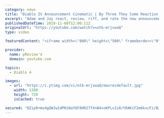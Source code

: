```yaml
---
category: news
title: "Diablo IV Announcement Cinematic | By Three They Come Reaction / Review / Rating"
excerpt: "Adam and Jay react, review, riff, and rate the new announcement cinematic everyone wanted to see last year at Blizzcon, Diablo IV 'By Three They Come'."
publishedDateTime: 2019-11-08T12:00:11Z
originalUrl: "https://youtube.com/watch?v=otb-mrjvwaQ"
type: video

featuredContent: "<iframe width=\"800\" height=\"500\" frameborder=\"0\" src=\"https://www.youtube.com/embed/otb-mrjvwaQ\" allow=\"accelerometer; autoplay; encrypted-media; gyroscope; picture-in-picture\" allowfullscreen></iframe>"

provider:
  name: pReview'd
  domain: youtube.com

topics:
  - Diablo 4

images:
  - url: "https://i.ytimg.com/vi/otb-mrjvwaQ/maxresdefault.jpg"
    width: 1280
    height: 720
    isCached: true

secured: "OZip0+mo4gGWJw1dPHiNaYQF8HR27fXnB4voKPLv2i0/tRAKiF2m6kxcFz/B2XYlHIoPcNQ9bWBSb9PjAcdlD9Rq5GNwMgHusBEVYTR+GP79z+UE+e+gzIkEgqMMfGhV2+3WWxWwxvPteaGfSY2REubLdgWd5Ol70h10DlZa4IDDTA8v0gDs0yXNDpmu8RjlMHHuSU66hwjNg1H6eefFwYQVxwdMOXHowaQo8u6SY75hPkTRX8ntdVH11UnXqYbobgg1pBNpBVKpX9RLl/Csum557wIW9dIMIl9Ol5sXujDtCIj9wGoCxdQIG9S1wdRMYD073qpD2F8j1+onuVs+Oj5VS9RC1ctcDK+E0/3l1iJ6B07sMkn1kL15Vhfg4GPee7RdOZ2Ge3E7nPc7rgk2YtkQQCFLOX2T1qgKUIuRspmru7J1igeu+0BqpnlTSFi0;WJfouly4FAMoF/XxJz8dEQ=="
---
```



